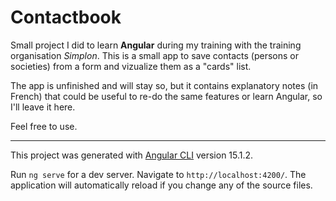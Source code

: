# Contactbook

Small project I did to learn **Angular** during my training with the training organisation *Simplon*. This is a small app to save contacts (persons or societies) from a form and vizualize them as a "cards" list.

The app is unfinished and will stay so, but it contains explanatory notes (in French) that could be useful to re-do the same features or learn Angular, so I'll leave it here.

Feel free to use.

-------

This project was generated with [Angular CLI](https://github.com/angular/angular-cli) version 15.1.2.


Run `ng serve` for a dev server. Navigate to `http://localhost:4200/`. The application will automatically reload if you change any of the source files.